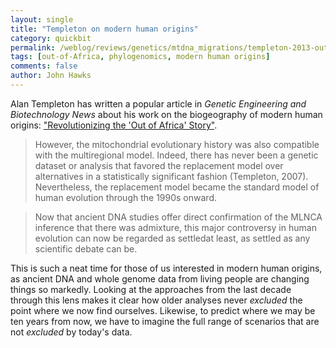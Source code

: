 ```yaml
---
layout: single 
title: "Templeton on modern human origins" 
category: quickbit
permalink: /weblog/reviews/genetics/mtdna_migrations/templeton-2013-out-of-africa.html
tags: [out-of-Africa, phylogenomics, modern human origins] 
comments: false 
author: John Hawks 
---
```


Alan Templeton has written a popular article in <em>Genetic Engineering and Biotechnology News</em> about his work on the biogeography of modern human origins: <a href="http://www.genengnews.com/gen-articles/revolutionizing-the-out-of-africa-story/4804/">"Revolutionizing the 'Out of Africa' Story"</a>. 

<blockquote>However, the mitochondrial evolutionary history was also compatible with the multiregional model. Indeed, there has never been a genetic dataset or analysis that favored the replacement model over alternatives in a statistically significant fashion (Templeton, 2007). Nevertheless, the replacement model became the standard model of human evolution through the 1990s onward.</blockquote>

<blockquote>Now that ancient DNA studies offer direct confirmation of the MLNCA inference that there was admixture, this major controversy in human evolution can now be regarded as settledat least, as settled as any scientific debate can be.</blockquote>

This is such a neat time for those of us interested in modern human origins, as ancient DNA and whole genome data from living people are changing things so markedly. Looking at the approaches from the last decade through this lens makes it clear how older analyses never <em>excluded</em> the point where we now find ourselves. Likewise, to predict where we may be ten years from now, we have to imagine the full range of scenarios that are not <em>excluded</em> by today's data. 


